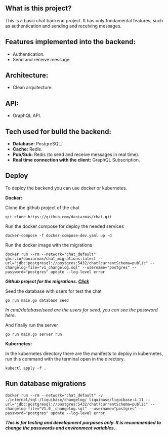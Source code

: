 **What is this project?**
--------------

This is a basic chat backend project. It has only fundamental features, such as authentication and sending and receiving messages.

## **Features implemented into the backend:**

* Authentication.
* Send and receive message.

## **Architecture:**

* Clean arquitecture.

## **API:**

<!-- * REST API. -->
* GraphQL API.

## **Tech used for build the backend:**

* **Database:** PostgreSQL.
* **Cache:** Redis.
* **Pub/Sub:** Redis (to send and receive messages in real time).
* **Real time connection with the client:** GraphQL Subscription.

## **Deploy**

To deploy the backend you can use docker or kubernetes.

**Docker:**


Clone the github project of the chat

`git clone https://github.com/daniarmas/chat.git`


Run the docker compose for deploy the needed services

`docker-compose -f docker-compose-dev.yaml up -d`


Run the docker image with the migrations

`docker run --rm --network="chat_default" ghcr.io/daniarmas/chat_migrations:latest --url="jdbc:postgresql://postgres:5432/chat?currentSchema=public" --changelog-file="v1_changelog.sql" --username="postgres" --password="postgres" update --log-level error`

***Github project for the migrations. [Click](https://github.com/daniarmas/chat_migrations)***


Seed the database with users for test the chat

`go run main.go database seed`

*In cmd/database/seed are the users for seed, you can see the password here.*


And finally run the server

`go run main.go server run`


**Kubernetes:**


In the kubernetes directory there are the manifests to deploy in kubernetes, run this command with the terminal open in the directory.

`kubectl apply -f .`

## **Run database migrations**

`docker run --rm --network="chat_default" -v ./internal/sql:/liquibase/changelog/ liquibase/liquibase:4.11 --url="jdbc:postgresql://postgres:5432/chat?currentSchema=public" --changelog-file="V1.0__changelog.sql" --username="postgres" --password="postgres" update --log-level error`

***This is for testing and development purposes only. It is recommended to change the passwords and environment variables.***